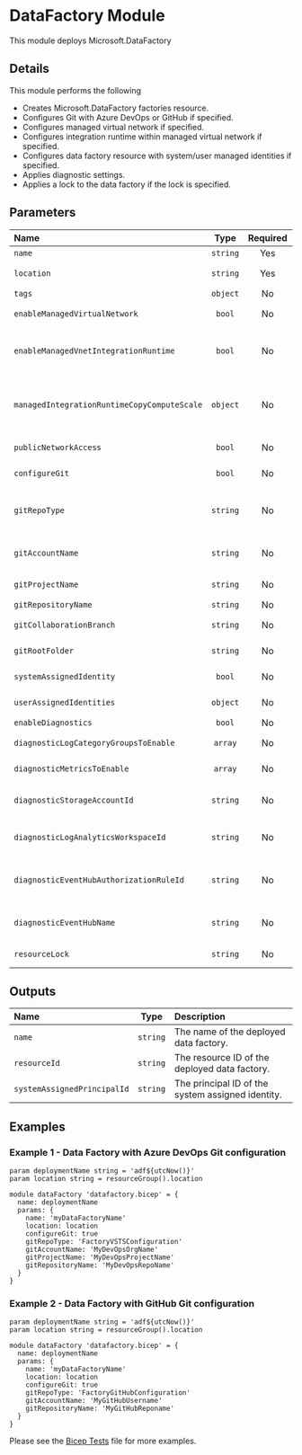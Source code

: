 # DataFactory Module

This module deploys Microsoft.DataFactory

## Details

This module performs the following

- Creates Microsoft.DataFactory factories resource.
- Configures Git with Azure DevOps or GitHub if specified.
- Configures managed virtual network if specified.
- Configures integration runtime within managed virtual network if specified.
- Configures data factory resource with system/user managed identities if specified.
- Applies diagnostic settings.
- Applies a lock to the data factory if the lock is specified.

## Parameters

| Name                                        | Type     | Required | Description                                                                                                                               |
| :------------------------------------------ | :------: | :------: | :---------------------------------------------------------------------------------------------------------------------------------------- |
| `name`                                      | `string` | Yes      | The resource name.                                                                                                                        |
| `location`                                  | `string` | Yes      | The geo-location where the resource lives.                                                                                                |
| `tags`                                      | `object` | No       | Optional. Resource tags.                                                                                                                  |
| `enableManagedVirtualNetwork`               | `bool`   | No       | Optional. Enable managed virtual network.                                                                                                 |
| `enableManagedVnetIntegrationRuntime`       | `bool`   | No       | Optional. Enable the integration runtime inside the managed virtual network. Only required if enableManagedVirtualNetwork is true.        |
| `managedIntegrationRuntimeCopyComputeScale` | `object` | No       | Optional. CopyComputeScale properties for managed Vnet integration runtime. Only required if enableManagedVnetIntegrationRuntime is true. |
| `publicNetworkAccess`                       | `bool`   | No       | Optional. Enable or disable public network access.                                                                                        |
| `configureGit`                              | `bool`   | No       | Optional. Configure git during deployment.                                                                                                |
| `gitRepoType`                               | `string` | No       | Optional. Git repository type. Azure DevOps = FactoryVSTSConfiguration and GitHub = FactoryGitHubConfiguration.                           |
| `gitAccountName`                            | `string` | No       | Optional. Git account name. Azure DevOps = Organisation name and GitHub = Username.                                                       |
| `gitProjectName`                            | `string` | No       | Optional. Git project name. Only relevant for Azure DevOps.                                                                               |
| `gitRepositoryName`                         | `string` | No       | Optional. Git repository name.                                                                                                            |
| `gitCollaborationBranch`                    | `string` | No       | Optional. The collaboration branch name. Default is main.                                                                                 |
| `gitRootFolder`                             | `string` | No       | Optional. The root folder path name. Default is /.                                                                                        |
| `systemAssignedIdentity`                    | `bool`   | No       | Optional. Enables system assigned managed identity on the resource.                                                                       |
| `userAssignedIdentities`                    | `object` | No       | Optional. The ID(s) to assign to the resource.                                                                                            |
| `enableDiagnostics`                         | `bool`   | No       | Optional. Enable diagnostic logging.                                                                                                      |
| `diagnosticLogCategoryGroupsToEnable`       | `array`  | No       | Optional. The name of log category groups that will be streamed.                                                                          |
| `diagnosticMetricsToEnable`                 | `array`  | No       | Optional. The name of metrics that will be streamed.                                                                                      |
| `diagnosticStorageAccountId`                | `string` | No       | Optional. Storage account resource id. Only required if enableDiagnostics is set to true.                                                 |
| `diagnosticLogAnalyticsWorkspaceId`         | `string` | No       | Optional. Log analytics workspace resource id. Only required if enableDiagnostics is set to true.                                         |
| `diagnosticEventHubAuthorizationRuleId`     | `string` | No       | Optional. Event hub authorization rule for the Event Hubs namespace. Only required if enableDiagnostics is set to true.                   |
| `diagnosticEventHubName`                    | `string` | No       | Optional. Event hub name. Only required if enableDiagnostics is set to true.                                                              |
| `resourceLock`                              | `string` | No       | Optional. Specify the type of resource lock.                                                                                              |

## Outputs

| Name                        | Type     | Description                                       |
| :-------------------------- | :------: | :------------------------------------------------ |
| `name`                      | `string` | The name of the deployed data factory.            |
| `resourceId`                | `string` | The resource ID of the deployed data factory.     |
| `systemAssignedPrincipalId` | `string` | The principal ID of the system assigned identity. |

## Examples

### Example 1 - Data Factory with Azure DevOps Git configuration

```bicep
param deploymentName string = 'adf${utcNow()}'
param location string = resourceGroup().location

module dataFactory 'datafactory.bicep' = {
  name: deploymentName
  params: {
    name: 'myDataFactoryName'
    location: location
    configureGit: true
    gitRepoType: 'FactoryVSTSConfiguration'
    gitAccountName: 'MyDevOpsOrgName'
    gitProjectName: 'MyDevOpsProjectName'
    gitRepositoryName: 'MyDevOpsRepoName'
  }
}
```

### Example 2 - Data Factory with GitHub Git configuration

```bicep
param deploymentName string = 'adf${utcNow()}'
param location string = resourceGroup().location

module dataFactory 'datafactory.bicep' = {
  name: deploymentName
  params: {
    name: 'myDataFactoryName'
    location: location
    configureGit: true
    gitRepoType: 'FactoryGitHubConfiguration'
    gitAccountName: 'MyGitHubUsername'
    gitRepositoryName: 'MyGitHubReponame'
  }
}
```

Please see the [Bicep Tests](test/main.test.bicep) file for more examples.